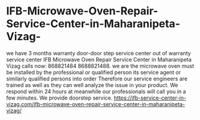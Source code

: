 # IFB-Microwave-Oven-Repair-Service-Center-in-Maharanipeta-Vizag-
we have 3 months warranty door-door step service center out of warranty service center IFB Microwave Oven Repair Service Center in Maharanipeta Vizag calls now: 868821484 8688821488. we are the microwave oven must be installed by the professional or qualified person its service agent or similarly qualified persons into order Therefore our service engineers are trained as well as they can well analyze the issue in your product. We respond within 24 hours at meanwhile our professionals will call you in a few minutes. We provide doorstep service. https://ifb-service-center-in-vizag.com/ifb-microwave-oven-repair-service-center-in-maharanipeta-vizag/

